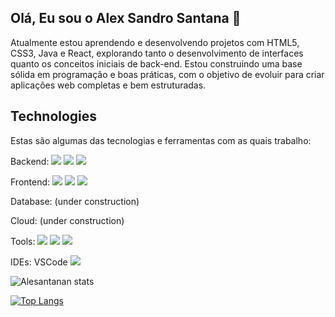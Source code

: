 ## Olá, Eu sou o Alex Sandro Santana 👋

Atualmente estou aprendendo e desenvolvendo projetos com HTML5, CSS3, Java e React, explorando tanto o desenvolvimento de interfaces quanto os conceitos iniciais de back-end. Estou construindo uma base sólida em programação e boas práticas, com o objetivo de evoluir para criar aplicações web completas e bem estruturadas.
 
## Technologies
Estas são algumas das tecnologias e ferramentas com as quais trabalho:

Backend:  <img src="https://camo.githubusercontent.com/839eaa8c762283183fa7231fd5111eb16eda4affefd0d554233bc19b3ea6ea1f/68747470733a2f2f696d672e736869656c64732e696f2f62616467652f4a6176612d4544384230303f7374796c653d666f722d7468652d6261646765266c6f676f3d6b6f6669266c6f676f436f6c6f723d7768697465"/> <img src="https://camo.githubusercontent.com/0ced1e0be80f32eee58612df57ae3dbc4aa9fa2e969060fc1491263e6f94d6f3/68747470733a2f2f696d672e736869656c64732e696f2f62616467652f2d4769744875622d3138313731373f7374796c653d666c61742d737175617265266c6f676f3d676974687562" /> <img src="https://camo.githubusercontent.com/b50d4b5449ac9bed0fc02238425fd56db93011d5019563595023ff0bb1a02162/68747470733a2f2f696d672e736869656c64732e696f2f62616467652f4a6176615363726970742d4637444631453f7374796c653d666f722d7468652d6261646765266c6f676f3d6a617661736372697074266c6f676f436f6c6f723d626c61636b" /> </div>

Frontend: <img src="https://img.shields.io/badge/HTML5-E34F26?style=for-the-badge&logo=html5&logoColor=white" /> <img src="https://img.shields.io/badge/CSS3-1572B6?style=for-the-badge&logo=css3&logoColor=white" /> <img src="https://img.shields.io/badge/figma-%23F24E1E.svg?style=for-the-badge&logo=figma&logoColor=white"/>

Database: (under construction)

Cloud: (under construction)

Tools: <img src="https://camo.githubusercontent.com/aa9359eb35f92d11bb47bff9b17b39bb9a04fc3003ff6b9b9a87ff2f8e63f390/68747470733a2f2f696d672e736869656c64732e696f2f62616467652f2d4769742d626c61636b3f7374796c653d666c61742d737175617265266c6f676f3d676974"> <img src="https://img.shields.io/badge/GitHub-100000?style=for-the-badge&logo=github&logoColor=white"/> <img src="https://img.shields.io/badge/github_copilot-8957E5?style=for-the-badge&logo=github-copilot&logoColor=white"/>

IDEs: VSCode <img src="https://img.shields.io/badge/Made%20for-VSCode-1f425f.svg" />

![Alesantanan stats](https://github-readme-stats.vercel.app/api?username=Alesantanan&theme=tokyonight&show_icons=true)

[![Top Langs](https://github-readme-stats.vercel.app/api/top-langs/?username=alesantanan)](https://github.com/anuraghazra/github-readme-stats)
<!--
**alesantanan/alesantanan** is a ✨ _special_ ✨ repository because its `README.md` (this file) appears on your GitHub profile.

Here are some ideas to get you started:

- 🔭 I’m currently working on ...
- 🌱 I’m currently learning ...
- 👯 I’m looking to collaborate on ...
- 🤔 I’m looking for help with ...
- 💬 Ask me about ...
- 📫 How to reach me: ...
- 😄 Pronouns: ...
- ⚡ Fun fact: ...
-->
